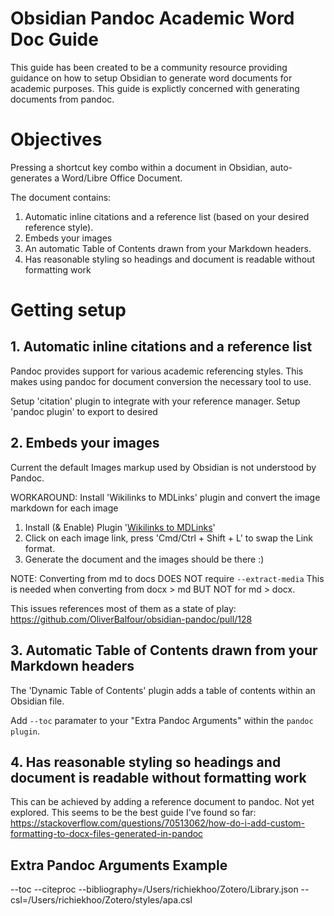 # Obsidian Pandoc Academic Word Doc Guide

This guide has been created to be a community resource providing guidance on how to setup Obsidian to generate word documents for academic purposes.
This guide is explictly concerned with generating documents from pandoc.

# Objectives

Pressing a shortcut key combo within a document in Obsidian, auto-generates a Word/Libre Office Document.

The document contains:

1. Automatic inline citations and a reference list (based on your desired reference style).
2. Embeds your images 
2. An automatic Table of Contents drawn from your Markdown headers.
4. Has reasonable styling so headings and document is readable without formatting work

# Getting setup

## 1. Automatic inline citations and a reference list 

Pandoc provides support for various academic referencing styles. This makes using pandoc for document conversion the necessary tool to use.

Setup 'citation' plugin to integrate with your reference manager.
Setup 'pandoc plugin' to export to desired 

## 2. Embeds your images

Current the default Images markup used by Obsidian is not understood by Pandoc.

WORKAROUND: Install 'Wikilinks to MDLinks' plugin and convert the image markdown for each image
1. Install (& Enable) Plugin '[Wikilinks to MDLinks](https://github.com/agathauy/wikilinks-to-mdlinks-obsidian)'
2. Click on each image link, press 'Cmd/Ctrl + Shift + L' to swap the Link format.
3. Generate the document and the images should be there :)

NOTE: Converting from md to docs DOES NOT require `--extract-media` 
This is needed when converting from docx > md BUT NOT for md > docx.

This issues references most of them as a state of play: https://github.com/OliverBalfour/obsidian-pandoc/pull/128

## 3. Automatic Table of Contents drawn from your Markdown headers

The 'Dynamic Table of Contents' plugin adds a table of contents within an Obsidian file.

Add `--toc` paramater to your "Extra Pandoc Arguments" within the `pandoc plugin`.

## 4. Has reasonable styling so headings and document is readable without formatting work

This can be achieved by adding a reference document to pandoc.
Not yet explored. This seems to be the best guide I've found so far: https://stackoverflow.com/questions/70513062/how-do-i-add-custom-formatting-to-docx-files-generated-in-pandoc

## Extra Pandoc Arguments Example

--toc
--citeproc 
--bibliography=/Users/richiekhoo/Zotero/Library.json 
--csl=/Users/richiekhoo/Zotero/styles/apa.csl

